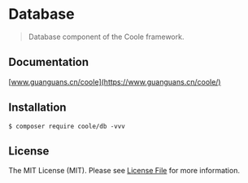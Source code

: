 # Database

> Database component of the Coole framework.

## Documentation

[www.guanguans.cn/coole](https://www.guanguans.cn/coole/)

## Installation

```shell script
$ composer require coole/db -vvv
```

## License

The MIT License (MIT). Please see [License File](LICENSE) for more information.